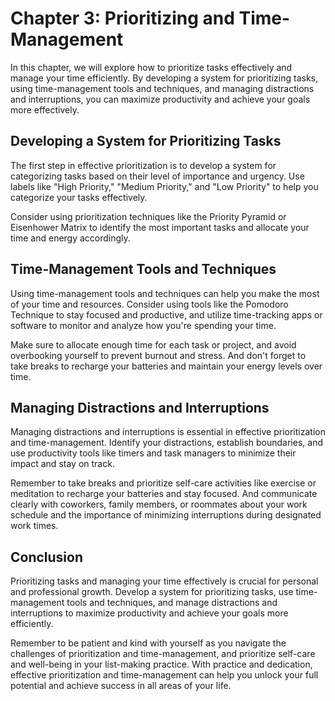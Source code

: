 Chapter 3: Prioritizing and Time-Management
===========================================

In this chapter, we will explore how to prioritize tasks effectively and manage your time efficiently. By developing a system for prioritizing tasks, using time-management tools and techniques, and managing distractions and interruptions, you can maximize productivity and achieve your goals more effectively.

Developing a System for Prioritizing Tasks
------------------------------------------

The first step in effective prioritization is to develop a system for categorizing tasks based on their level of importance and urgency. Use labels like "High Priority," "Medium Priority," and "Low Priority" to help you categorize your tasks effectively.

Consider using prioritization techniques like the Priority Pyramid or Eisenhower Matrix to identify the most important tasks and allocate your time and energy accordingly.

Time-Management Tools and Techniques
------------------------------------

Using time-management tools and techniques can help you make the most of your time and resources. Consider using tools like the Pomodoro Technique to stay focused and productive, and utilize time-tracking apps or software to monitor and analyze how you're spending your time.

Make sure to allocate enough time for each task or project, and avoid overbooking yourself to prevent burnout and stress. And don't forget to take breaks to recharge your batteries and maintain your energy levels over time.

Managing Distractions and Interruptions
---------------------------------------

Managing distractions and interruptions is essential in effective prioritization and time-management. Identify your distractions, establish boundaries, and use productivity tools like timers and task managers to minimize their impact and stay on track.

Remember to take breaks and prioritize self-care activities like exercise or meditation to recharge your batteries and stay focused. And communicate clearly with coworkers, family members, or roommates about your work schedule and the importance of minimizing interruptions during designated work times.

Conclusion
----------

Prioritizing tasks and managing your time effectively is crucial for personal and professional growth. Develop a system for prioritizing tasks, use time-management tools and techniques, and manage distractions and interruptions to maximize productivity and achieve your goals more efficiently.

Remember to be patient and kind with yourself as you navigate the challenges of prioritization and time-management, and prioritize self-care and well-being in your list-making practice. With practice and dedication, effective prioritization and time-management can help you unlock your full potential and achieve success in all areas of your life.
